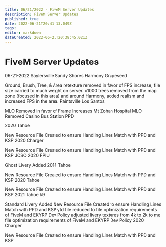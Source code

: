 ```yaml
---
title: 06/21/2022 - FiveM Server Updates
description: FiveM Server Updates
published: true
date: 2022-06-21T20:41:13.049Z
tags: 
editor: markdown
dateCreated: 2022-06-21T20:38:45.021Z
---
```


# FiveM Server Updates
06-21-2022
Saylersville Sandy Shores  Harmony  Grapeseed

Ground, Brush, Tree, & Area retexture removed in favor of FPS increase, file size carried to much weight on server.
x1000 trees removed from the map zone (focused in this area) and around Harmony, added realism and increased FPS in the area.
Paintsville Los Santos

MLO Removed in favor of Frame Increases
Mt Zohan Hospital MLO Removed
Casino
Bus Station
PPD

2020 Tahoe

New Resource File Created to ensure Handling Lines Match with PPD and KSP
2020 Charger

New Resource File Created to ensure Handling Lines Match with PPD and KSP
JCSO
2020 FPIU

Ghost Livery Added
2014 Tahoe

New Resource File Created to ensure Handling Lines Match with PPD and KSP
2020 Tahoe

New Resource File Created to ensure Handling Lines Match with PPD and KSP
2021 Tahoe k9

Standard Livery Added
New Resource File Created to ensure Handling Lines Match with PPD and KSP
ytd file reduced to file optimization requirements of FiveM and EKYRP Dev Policy
adjusted livery textures from 4k to 2k to me file optimization requirements of FiveM and EKYRP Dev Policy
2020 Charger

New Resource File Created to ensure Handling Lines Match with PPD and KSP